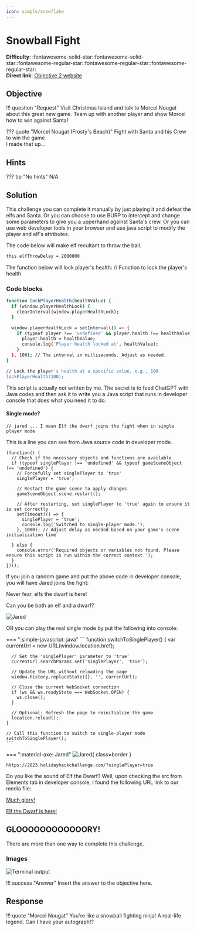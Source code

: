 ```yaml
---
icon: simple/snowflake
---
```


# Snowball Fight

**Difficulty**: :fontawesome-solid-star::fontawesome-solid-star::fontawesome-regular-star::fontawesome-regular-star::fontawesome-regular-star:<br/>
**Direct link**: [Objective 2 website](https://.../)

## Objective

!!! question "Request"
    Visit Christmas Island and talk to Morcel Nougat about this great new game. Team up with another player and show Morcel how to win against Santa!

??? quote "Morcel Nougat (Frosty's Beach)"
    Fight with Santa and his Crew to win the game <br/>
    I made that up... 

## Hints

??? tip "No hints"
    N/A

## Solution

This challenge you can complete it manually by just playing it and defeat the elfs and Santa. Or you can choose to use BURP to intercept and change some parameters to give you a upperhand against Santa's crew. Or you can use web developer tools in your browser and use java script to modify the player and elf's attributes. 

The code below will make elf recultant to throw the ball. 
```bash linenums="1" hl_lines="7" title="Java script"
this.elfThrowDelay = 2000000
```

The function below will lock player's health: 
// Function to lock the player's health
### Code blocks

```bash linenums="1" hl_lines="7" title="Java script"
function lockPlayerHealth(healthValue) {
  if (window.playerHealthLock) {
    clearInterval(window.playerHealthLock);
  }

  window.playerHealthLock = setInterval(() => {
    if (typeof player !== 'undefined' && player.health !== healthValue) {
      player.health = healthValue;
      console.log('Player health locked at', healthValue);
    }
  }, 100); // The interval in milliseconds. Adjust as needed.
}

// Lock the player's health at a specific value, e.g., 100
lockPlayerHealth(100);
```
This script is actually not written by me. The secret is to feed ChatGPT with Java codes and then ask it to write you a Java script that runs in developer console that does what you need it to do.


#### Single mode? 

```
// jared ... I mean Elf the dwarf joins the fight when in single player mode
```
This is a line you can see from Java source code in developer mode. 

```
(function() {
  // Check if the necessary objects and functions are available
  if (typeof singlePlayer !== 'undefined' && typeof gameSceneObject !== 'undefined') {
    // Forcefully set singlePlayer to 'true'
    singlePlayer = 'true';

    // Restart the game scene to apply changes
    gameSceneObject.scene.restart();

    // After restarting, set singlePlayer to 'true' again to ensure it is set correctly
    setTimeout(() => {
      singlePlayer = 'true';
      console.log('Switched to single-player mode.');
    }, 1000); // Adjust delay as needed based on your game's scene initialization time

  } else {
    console.error('Required objects or variables not found. Please ensure this script is run within the correct context.');
  }
})();
```

If you join a random game and put the above code in developer console, you will have Jared joins the fight: 

Never fear, elfs the dwarf is here! 

Can you be both an elf and a dwarf? 

![Jared](../img/objectives/o2/jared.png)

OR you can play the real single mode by put the following into console: 


=== ":simple-javascript: java"
    ```
    function switchToSinglePlayer() {
      var currentUrl = new URL(window.location.href);

      // Set the 'singlePlayer' parameter to 'true'
      currentUrl.searchParams.set('singlePlayer', 'true');

      // Update the URL without reloading the page
      window.history.replaceState({}, '', currentUrl);

      // Close the current WebSocket connection
      if (ws && ws.readyState === WebSocket.OPEN) {
        ws.close();
      }

      // Optional: Refresh the page to reinitialize the game
      location.reload();
    }

    // Call this function to switch to single-player mode
    switchToSinglePlayer();
    ```

=== ":material-axe: Jared"
    ![Jared](../img/objectives/o2/jared_talking_sprite_sheet.png){ class=border }

```https://2023.holidayhackchallenge.com/?singlePlayer=true```

Do you like the sound of Elf the Dwarf? Well, upon checking the src from Elements tab in developer console, I found the following URL link to our media file:

[Much glory!](https://hhc23-snowball.holidayhackchallenge.com/hhc23_snowball_elf_much_glory.mp3)

[Elf the Dwarf is here!](https://hhc23-snowball.holidayhackchallenge.com/elf_the_dwarf_is_here.mp3)


## GLOOOOOOOOOOOORY!


There are more than one way to complete this challenge. 

### Images

![Terminal output](../img/misc/snowball.png)

!!! success "Answer"
    Insert the answer to the objective here.

## Response

!!! quote "Morcel Nougat"
    You're like a snowball fighting ninja! A real-life legend. Can I have your autograph!?
